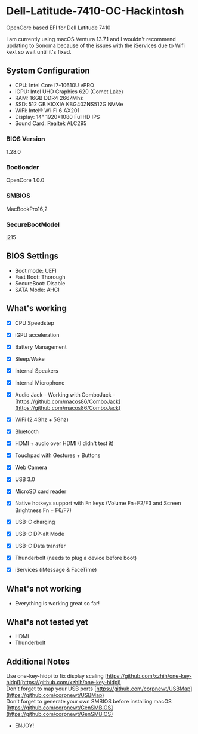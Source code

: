 # Dell-Latitude-7410-OC-Hackintosh
OpenCore based EFI for Dell Latitude 7410

I am currently using macOS Ventura 13.7.1 and I wouldn't recommend updating to Sonoma because of the issues with the iServices due to Wifi kext so wait until it's fixed. 

## System Configuration

- CPU:  Intel Core i7-10610U vPRO
- iGPU: Intel UHD Graphics 620 (Comet Lake)
- RAM:  16GB DDR4 2667Mhz
- SSD:  512 GB KIOXIA KBG40ZNS512G NVMe 
- WiFi: Intel® Wi-Fi 6 AX201
- Display: 14" 1920*1080 FullHD IPS
- Sound Card: Realtek ALC295

### BIOS Version

1.28.0


### Bootloader

OpenCore 1.0.0

### SMBIOS

MacBookPro16,2

### SecureBootModel 
j215

## BIOS Settings

- Boot mode: UEFI
- Fast Boot: Thorough
- SecureBoot: Disable
- SATA Mode: AHCI 

## What's working

 
 - [x] CPU Speedstep

 - [x] iGPU acceleration

 - [x] Battery Management
 
 - [x] Sleep/Wake
 
 - [x] Internal Speakers
 
 - [x] Internal Microphone
 
 - [x] Audio Jack - Working with ComboJack - [https://github.com/macos86/ComboJack](https://github.com/macos86/ComboJack)
 
 - [x] WiFi (2.4Ghz + 5Ghz)
 
 - [x] Bluetooth

 - [x] HDMI + audio over HDMI (I didn't test it)

 - [x] Touchpad with Gestures + Buttons

 - [x] Web Camera

 - [x] USB 3.0

 - [x] MicroSD card reader 

 - [x] Native hotkeys support with Fn keys (Volume Fn+F2/F3 and Screen Brightness Fn + F6/F7)
 
 - [x] USB-C charging

 - [x] USB-C DP-alt Mode
  
 - [x] USB-C Data transfer
 
 - [x] Thunderbolt (needs to plug a device before boot)
    
 - [x] iServices (iMessage & FaceTime)
 

## What's not working

- Everything is working great so far!

## What's not tested yet

- HDMI
- Thunderbolt

## Additional Notes

Use one-key-hidpi to fix display scaling [https://github.com/xzhih/one-key-hidpi](https://github.com/xzhih/one-key-hidpi) <br>
Don't forget to map your USB ports [https://github.com/corpnewt/USBMap](https://github.com/corpnewt/USBMap) <br>
Don't forget to generate your own SMBIOS before installing macOS [https://github.com/corpnewt/GenSMBIOS](https://github.com/corpnewt/GenSMBIOS)

- ENJOY!
